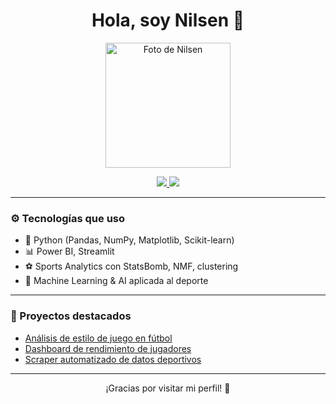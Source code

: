 <h1 align="center">Hola, soy Nilsen 👋</h1>

<p align="center">
  <img src="https://tu-imagen-url.jpg" width="200" alt="Foto de Nilsen"/>
</p>

<p align="center">
  <a href="https://www.linkedin.com/in/tuusuario" target="_blank">
    <img src="https://img.shields.io/badge/LinkedIn-0077B5?style=flat-square&logo=linkedin&logoColor=white" />
  </a>
  <a href="https://www.edx.org/profile/tuusuario" target="_blank">
    <img src="https://img.shields.io/badge/EdX-22A7F0?style=flat-square&logo=edx&logoColor=white" />
  </a>
</p>

---

### ⚙️ Tecnologías que uso

- 🐍 Python (Pandas, NumPy, Matplotlib, Scikit-learn)
- 📊 Power BI, Streamlit
- ⚽ Sports Analytics con StatsBomb, NMF, clustering
- 🧠 Machine Learning & AI aplicada al deporte

---

### 📂 Proyectos destacados

- [Análisis de estilo de juego en fútbol](https://github.com/tuusuario/proyecto-1)
- [Dashboard de rendimiento de jugadores](https://github.com/tuusuario/proyecto-2)
- [Scraper automatizado de datos deportivos](https://github.com/tuusuario/proyecto-3)

---

<p align="center">
  ¡Gracias por visitar mi perfil! 🤝
</p>

